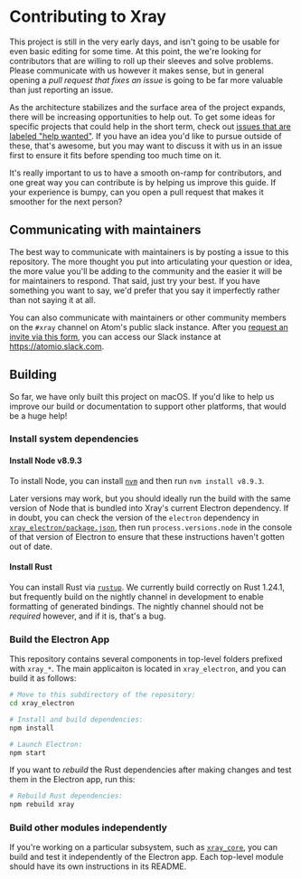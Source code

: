 # Contributing to Xray

This project is still in the very early days, and isn't going to be usable for even basic editing for some time. At this point, the we're looking for contributors that are willing to roll up their sleeves and solve problems. Please communicate with us however it makes sense, but in general opening a *pull request that fixes an issue* is going to be far more valuable than just reporting an issue.

As the architecture stabilizes and the surface area of the project expands, there will be increasing opportunities to help out. To get some ideas for specific projects that could help in the short term, check out [issues that are labeled "help wanted"](https://github.com/atom/xray/issues?q=is%3Aopen+is%3Aissue+label%3A%22help+wanted%22). If you have an idea you'd like to pursue outside of these, that's awesome, but you may want to discuss it with us in an issue first to ensure it fits before spending too much time on it.

It's really important to us to have a smooth on-ramp for contributors, and one great way you can contribute is by helping us improve this guide. If your experience is bumpy, can you open a pull request that makes it smoother for the next person?

## Communicating with maintainers

The best way to communicate with maintainers is by posting a issue to this repository. The more thought you put into articulating your question or idea, the more value you'll be adding to the community and the easier it will be for maintainers to respond. That said, just try your best. If you have something you want to say, we'd prefer that you say it imperfectly rather than not saying it at all.

You can also communicate with maintainers or other community members on the `#xray` channel on Atom's public slack instance. After you [request an invite via this form](http://atom-slack.herokuapp.com/), you can access our Slack instance at https://atomio.slack.com.

## Building

So far, we have only built this project on macOS. If you'd like to help us improve our build or documentation to support other platforms, that would be a huge help!

### Install system dependencies

#### Install Node v8.9.3

To install Node, you can install [`nvm`](https://github.com/creationix/nvm) and then run `nvm install v8.9.3`.

Later versions may work, but you should ideally run the build with the same version of Node that is bundled into Xray's current Electron dependency. If in doubt, you can check the version of the `electron` dependency in [`xray_electron/package.json`](https://github.com/atom/xray/blob/master/xray_electron/package.json), then run `process.versions.node` in the console of that version of Electron to ensure that these instructions haven't gotten out of date.

#### Install Rust

You can install Rust via [`rustup`](https://www.rustup.rs/). We currently build correctly on Rust 1.24.1, but frequently build on the nightly channel in development to enable formatting of generated bindings. The nightly channel should not be *required* however, and if it is, that's a bug.

### Build the Electron App

This repository contains several components in top-level folders prefixed with `xray_*`. The main applicaiton is located in `xray_electron`, and you can build it as follows:

```sh
# Move to this subdirectory of the repository:
cd xray_electron

# Install and build dependencies:
npm install

# Launch Electron:
npm start
```

If you want to *rebuild* the Rust dependencies after making changes and test them in the Electron app, run this:

```sh
# Rebuild Rust dependencies:
npm rebuild xray
```

### Build other modules independently

If you're working on a particular subsystem, such as [`xray_core`](./xray_core), you can build and test it independently of the Electron app. Each top-level module should have its own instructions in its README.
